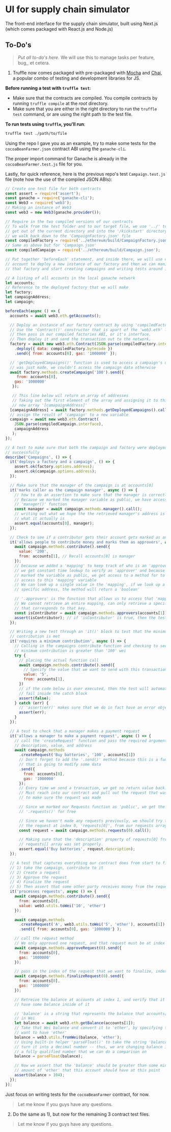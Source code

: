# UI for supply chain simulator
The front-end interface for the supply chain simulator, built using Next.js (which comes packaged with React.js and Node.js)

## To-Do's
> _Put all to-do's here_. We will use this to manage tasks per feature, bug,, et cetera.

1. Truffle now comes packaged with pre-packaged with [Mocha](https://mochajs.org/) and [Chai](http://chaijs.com/), a popular combo of testing and development libraries for JS. 

**Before running a test with `truffle test`**:
* Make sure that the contracts are compiled. You compile contracts by running `truffle compile` at the _root_ directory.
* Make sure that you are either in the right directory to run the `truffle test` command, or are using the right path to the test file. 


**To run tests using `truffle`, you'll run**:
```bash
truffle test ./path/to/file
```

Using the repo I gave you as an example, try to make some tests for the `cocoaBeanFarmer.json` contract ABI using the `ganache-cli`.

The proper import command for Ganache is already in the `cocoaBeanFarmer.test.js` file for you.

Lastly, for quick reference, here is the previous repo's test `Campaign.test.js` file (note how the use of the compiled JSON ABIs):
```js
// Create one test file for both contracts
const assert = require('assert');
const ganache = require('ganache-cli');
const Web3 = require('web3');
// Making an instance of Web3
const web3 = new Web3(ganache.provider());

// Require in the two compiled versions of our contracts
// To walk from the test folder and to our target file, we use '../' to
// get out of the current directory and into the '/kickstart' directory, then
// we walk back down to the 'CampaignFactory.json' file
const compiledFactory = require('../ethereum/build/CampaignFactory.json');
// Same as above but for 'Campaign.json'
const compiledCampaign = require('../ethereum/build/Campaign.json');

// Put together 'beforeEach' statement, and inside there, we will use our
// account to deploy a new instance of our factory and then we can manipulate
// that factory and start creating campaigns and writing tests around it

// A listing of all accounts in the local ganache network
let accounts;
// Reference to the deployed factory that we will make
let factory;
let campaignAddress;
let campaign;

beforeEach(async () => {
  accounts = await web3.eth.getAccounts();

  // Deploy an instance of our factory contract by using 'compiledFactory'
  // Use the 'Contract()' constructor that is apart of the 'web3.eth' library
  // then pass in our compiled factories ABI, or it's interface.
  // Then deploy it and send the transaction out to the network.
  factory = await new web3.eth.Contract(JSON.parse(compiledFactory.interface))
    .deploy({ data: compiledFactory.bytecode })
    .send({ from: accounts[0], gas: '1000000' });

  // 'getDeployedCampaigns()' function is used to access a campaign's data that
  // was just made, we couldn't access the campaign data otherwise
  await factory.methods.createCampaign('100').send({
     from: accounts[0],
    gas: '1000000'
   });

   // This line below wil return an array of addresses
   // Taking out the first element of the array and assigning it to this
   // new array '[camapaignAddress]'
  [campaignAddress] = await factory.methods.getDeployedCampaigns().call();
  // assign the result of 'campaign' to a new variable
  campaign = await new web3.eth.Contract(
    JSON.parse(compiledCampaign.interface),
    campaignAddress
   );
});

// A test to make sure that both the campaign and factory were deployed
// successfully
describe('Campaigns', () => {
  it('deploys a factory and a campaign', () => {
    assert.ok(factory.options.address);
    assert.ok(campaign.options.address);
  });

  // Make sure that the manager of the campaign is at accounts[0]
  it('marks caller as the campaign manager', async () => {
    // how to do an assertion to make sure that the manager is correctly set
    // Because we marked the manager variable as public, we have access to the
    // 'manager()' function
    const manager = await campaign.methods.manager().call();
    // writing out what we hope the the retrieved manager's address is and what
    // what it actually is
    assert.equal(accounts[0], manager);
  });

  // Check to see if a contributor gets their account gets marked as an approver
  it('allows people to contribute money and marks them as approvers', async() => {
    await campaign.methods.contribute().send({
      value: '200',
      from: accounts[1], // Recall accounts[0] is manager
    });
    // because we added a 'mapping' to keep track of who is an 'approver'
    // we get constant time lookup to verify an 'approver' and because we
    // marked the variable as public, we get access to a method for to get
    // access to this 'mapping' variable
    // We can look up a single value in the 'mapping', if we look up a
    // specific address, the method will return a 'boolean'

    // '.approvers' is the function that allows us to access that 'mapping' we
    // We cannot retrieve an entire mapping, can only retrieve a specific value
    // that corresponds to that key.
    const isContributor = await campaign.methods.approvers(accounts[1]).call();
    assert(isContributor); // if 'isContributor' is true, then the test will pass
  });

  // Writing a new test through an 'it()' block to test that the minimum
  // contribution is met
  it('requires a minimum contribution', async () => {
    // Calling in the campaigns contribute function and checking to see if the
    // minimum contribution is greater than '100' wei
    try {
      // placing the actual function call
      await campaign.methods.contribute().send({
        // Specify the value that we want to send with this transaction...
        value: '5',
        from: accounts[1],
      })
      // if the code below is ever executed, then the test will automatically
      // fail inside the catch block
      assert(false);
    } catch (err) {
      // 'assert(err)' makes sure that we do in fact have an error object here
      assert(err);
    }
  });

  // A test to check that a manager makes a payment request
  it('allows a manager to make a payment request', async () => {
    // call the 'createRequest' function and pass the required arguments of
    // description, value, and address
    await campaign.methods
      .createRequest('Buy batteries', '100', accounts[1])
      // Don't forget to add the '.send()' method because this is a function
      // that is going to modify some data
      .send({
        from: accounts[0],
        gas: '1000000'
      });
      // Every time we send a transaction, we get no return value back.
      // Must reach into our contract and pull out the request that was just made
      // to make sure the request was made

      // Since we marked our Requests function as 'public', we get the
      // '.requests()' for free

      // Since we haven't made any requests previously, we should try to get
      // the request at index 0, 'requests[0]', from our requests array
      const request = await campaign.methods.requests(0).call();

      // Making sure that the 'description' property of requests[0] from our
      // requests[] array was set properly.
      assert.equal('Buy batteries', request.description);
  });

  // A test that captures everything our contract does from start to finish:
  // 1) take the campaign, contribute to it
  // 2) Create a request
  // 3) Approve the request
  // 4) Finalize the request
  // 5) Then assert that some other party receives money from the request
  it('processes requests', async () => {
    await campaign.methods.contribute().send({
      from: accounts[0],
      value: web3.utils.toWei('10', 'ether')
    });

    await campaign.methods
      .createRequest('A', web3.utils.toWei('5', 'ether'), accounts[1])
      .send({ from: accounts[0], gas: '1000000'} );

    // call the request method
    // We only approved one request, and that request must be at index 0
    await campaign.methods.approveRequest(0).send({
      from: accounts[0],
      gas: '1000000'
    });

    // pass in the index of the request that we want to finalize, index 0
    await campaign.methods.finalizeRequest(0).send({
      from: accounts[0],
      gas: '1000000'
    });

    // Retreive the balance at accounts at index 1, and verify that it does
    // have some balance inside of it

    // 'balance' is a string that represents the balance that accounts[1] has
    // in Wei
    let balance = await web3.eth.getBalance(accounts[1]);
    // Take that Wei balance and convert it to 'ether', by specifying that we
    // want to have 'ether'
    balance = web3.utils.fromWei(balance, 'ether');
    // Using built-in helper 'parseFloat()' to take the string 'balance' and
    // turn it into a decimal number -- thus, we are changing balance into
    // a fully qualified number that we can do a comparison on
    balance = parseFloat(balance);

    // Now we assert that the 'balance' should be greater than some minimum
    // amount of 'ether' that this account should have at this point
    assert(balance > 104);
  });
});
```


Just focus on writing tests for the `cocoaBeanFarmer` contract, for now.


>Let me know if you guys have any questions.

2. Do the same as 1), but now for the remaining 3 contract test files.

>Let me know if you guys have any questions.
